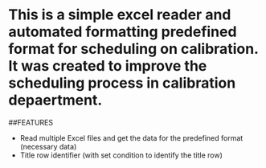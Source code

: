 # This is a simple excel reader and automated formatting predefined format for scheduling on calibration. It was created to improve the scheduling process in calibration depaertment.

##FEATURES
- Read multiple Excel files and get the data for the predefined format (necessary data)
- Title row identifier (with set condition to identify the title row)
  

